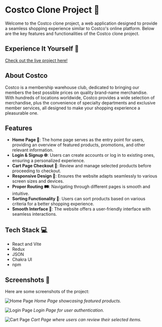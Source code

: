 # Costco Clone Project 🛒

Welcome to the Costco clone project, a web application designed to provide a seamless shopping experience similar to Costco's online platform. Below are the key features and functionalities of the Costco clone project.

## Experience It Yourself 🔗
[Check out the live project here!](https://costcoexpres.netlify.app/)

## About Costco 
Costco is a membership warehouse club, dedicated to bringing our members the best possible prices on quality brand-name merchandise. With hundreds of locations worldwide, Costco provides a wide selection of merchandise, plus the convenience of specialty departments and exclusive member services, all designed to make your shopping experience a pleasurable one.

## Features 
- **Home Page 🏡**: The home page serves as the entry point for users, providing an overview of featured products, promotions, and other relevant information.
- **Login & Signup 🌐**: Users can create accounts or log in to existing ones, ensuring a personalized experience.
- **Cart Page Checkout 🛒**: Review and manage selected products before proceeding to checkout.
- **Responsive Design 📱**: Ensures the website adapts seamlessly to various screen sizes and devices.
- **Proper Routing 🛤️**: Navigating through different pages is smooth and intuitive.
- **Sorting Functionality 🔄**: Users can sort products based on various criteria for a better shopping experience.
- **Smooth Interface 🌟**: The website offers a user-friendly interface with seamless interactions.

## Tech Stack 💻
- React and Vite
- Redux
- JSON
- Chakra UI
- npm

## Screenshots 📸
Here are some screenshots of the project:

![Home Page](https://your-image-url.com/homepage-screenshot.png)
*Home Page showcasing featured products.*

![Login Page](https://your-image-url.com/loginpage-screenshot.png)
*Login Page for user authentication.*

![Cart Page](C:\Users\Vaibhav\Desktop\Masai\cw-project\Costco.com\Costco-Clone\src\assets\cart.png)
*Cart Page where users can review their selected items.*